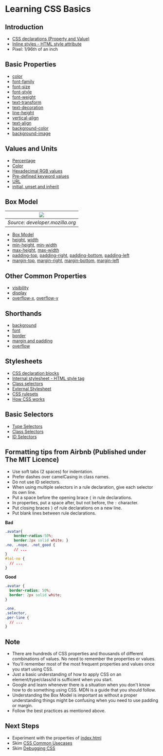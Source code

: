 # Learning CSS Basics

## Introduction
- [CSS declarations (Property and Value)](https://developer.mozilla.org/en-US/docs/Web/CSS/Syntax#css_declarations)
- [Inline styles - HTML style attribute](https://developer.mozilla.org/en-US/docs/Learn/CSS/First_steps/How_CSS_is_structured#inline_styles)
- Pixel: 1/96th of an inch

## Basic Properties
- [color](https://developer.mozilla.org/en-US/docs/Web/CSS/color)
- [font-family](https://developer.mozilla.org/en-US/docs/Web/CSS/font-family)
- [font-size](https://developer.mozilla.org/en-US/docs/Web/CSS/font-size)
- [font-style](https://developer.mozilla.org/en-US/docs/Web/CSS/font-style)
- [font-weight](https://developer.mozilla.org/en-US/docs/Web/CSS/font-weight)
- [text-transform](https://developer.mozilla.org/en-US/docs/Web/CSS/text-transform)
- [text-decoration](https://developer.mozilla.org/en-US/docs/Web/CSS/text-decoration)
- [line-height](https://developer.mozilla.org/en-US/docs/Web/CSS/line-height)
- [vertical-align](https://developer.mozilla.org/en-US/docs/Web/CSS/vertical-align)
- [text-align](https://developer.mozilla.org/en-US/docs/Web/CSS/text-align)
- [background-color](https://developer.mozilla.org/en-US/docs/Web/CSS/background-color)
- [background-image](https://developer.mozilla.org/en-US/docs/Web/CSS/background-image)

## Values and Units
- [Percentage](https://developer.mozilla.org/en-US/docs/Web/CSS/CSS_Values_and_Units#percentages)
- [Color](https://developer.mozilla.org/en-US/docs/Web/CSS/color_value#color_keywords)
- [Hexadecimal RGB values](https://developer.mozilla.org/en-US/docs/Learn/CSS/Building_blocks/Values_and_units#hexadecimal_rgb_values)
- [Pre-defined keyword values](https://developer.mozilla.org/en-US/docs/Web/CSS/CSS_Values_and_Units#pre-defined_keyword_values)
- [URL](https://developer.mozilla.org/en-US/docs/Web/CSS/CSS_Values_and_Units#urls)
- [initial, unset and inherit](https://developer.mozilla.org/en-US/docs/Web/CSS/CSS_Values_and_Units#css-wide_values)

## Box Model
| ![](https://media.prod.mdn.mozit.cloud/attachments/2019/03/19/16558/29c6fe062e42a327fb549a081bc56632/box-model.png) |
|:--:| 
| *Source: developer.mozilla.org* |
- [Box Model](https://developer.mozilla.org/en-US/docs/Web/CSS/CSS_Box_Model/Introduction_to_the_CSS_box_model)
- [height](https://developer.mozilla.org/en-US/docs/Web/CSS/height), [width](https://developer.mozilla.org/en-US/docs/Web/CSS/width)
- [min-height](https://developer.mozilla.org/en-US/docs/Web/CSS/min-height), [min-width](https://developer.mozilla.org/en-US/docs/Web/CSS/min-width)
- [max-height](https://developer.mozilla.org/en-US/docs/Web/CSS/max-height), [max-width](https://developer.mozilla.org/en-US/docs/Web/CSS/max-width)
- [padding-top](https://developer.mozilla.org/en-US/docs/Web/CSS/padding-top), [padding-right](https://developer.mozilla.org/en-US/docs/Web/CSS/padding-right), [padding-bottom](https://developer.mozilla.org/en-US/docs/Web/CSS/padding-bottom), [padding-left](https://developer.mozilla.org/en-US/docs/Web/CSS/padding-left)
- [margin-top](https://developer.mozilla.org/en-US/docs/Web/CSS/margin-top), [margin-right](https://developer.mozilla.org/en-US/docs/Web/CSS/margin-right), [margin-bottom](https://developer.mozilla.org/en-US/docs/Web/CSS/margin-bottom), [margin-left](https://developer.mozilla.org/en-US/docs/Web/CSS/margin-left)


## Other Common Properties
- [visibility](https://developer.mozilla.org/en-US/docs/Web/CSS/visibility)
- [display](https://developer.mozilla.org/en-US/docs/Web/CSS/display)
- [overflow-x](https://developer.mozilla.org/en-US/docs/Web/CSS/overflow-x), [overflow-y](https://developer.mozilla.org/en-US/docs/Web/CSS/overflow-y)


## Shorthands
- [background](https://developer.mozilla.org/en-US/docs/Web/CSS/Shorthand_properties#background_properties)
- [font](https://developer.mozilla.org/en-US/docs/Web/CSS/Shorthand_properties#font_properties)
- [border](https://developer.mozilla.org/en-US/docs/Web/CSS/Shorthand_properties#border_properties)
- [margin and padding](https://developer.mozilla.org/en-US/docs/Web/CSS/Shorthand_properties#margin_and_padding_properties)
- [overflow](https://developer.mozilla.org/en-US/docs/Web/CSS/overflow)

## Stylesheets
- [CSS declaration blocks](https://developer.mozilla.org/en-US/docs/Web/CSS/Syntax#css_declaration_blocks)
- [Internal stylesheet - HTML style tag](https://developer.mozilla.org/en-US/docs/Learn/CSS/First_steps/How_CSS_is_structured#internal_stylesheet)
- [Class selectors](https://developer.mozilla.org/en-US/docs/Learn/CSS/First_steps/Getting_started#adding_a_class)
- [External Stylesheet](https://developer.mozilla.org/en-US/docs/Learn/CSS/First_steps/How_CSS_is_structured#external_stylesheet)
- [CSS rulesets](https://developer.mozilla.org/en-US/docs/Web/CSS/Syntax#css_rulesets)
- [How CSS works](https://developer.mozilla.org/en-US/docs/Learn/CSS/First_steps/How_CSS_works)

## Basic Selectors
- [Type Selectors](https://developer.mozilla.org/en-US/docs/Learn/CSS/Building_blocks/Selectors/Type_Class_and_ID_Selectors#type_selectors)
- [Class Selectors](https://developer.mozilla.org/en-US/docs/Learn/CSS/Building_blocks/Selectors/Type_Class_and_ID_Selectors#class_selectors)
- [ID Selectors](https://developer.mozilla.org/en-US/docs/Learn/CSS/Building_blocks/Selectors/Type_Class_and_ID_Selectors#id_selectors)

## Formatting tips from Airbnb (Published under The MIT Licence)

- Use soft tabs (2 spaces) for indentation.
- Prefer dashes over camelCasing in class names.
- Do not use ID selectors.
- When using multiple selectors in a rule declaration, give each selector its own line.
- Put a space before the opening brace `{` in rule declarations.
- In properties, put a space after, but not before, the `:` character.
- Put closing braces `}` of rule declarations on a new line.
- Put blank lines between rule declarations.

**Bad**

```css
.avatar{
    border-radius:50%;
    border:2px solid white; }
.no, .nope, .not_good {
    // ...
}
#lol-no {
  // ...
}
```

**Good**

```css
.avatar {
  border-radius: 50%;
  border: 2px solid white;
}

.one,
.selector,
.per-line {
  // ...
}
```

## Note
- There are hundreds of CSS properties and thousands of different combinations of values. No need to remember the properties or values.
- You'll remember most of the most frequent properties and values once you start using CSS.
- Just a basic understanding of how to apply CSS on an element/type/class/id is sufficient when you start.
- Google and learn whenever there is a situation when you don't know how to do something using CSS. MDN is a guide that you should follow.
- Understanding the Box Model is important as without a proper understanding things might be confusing when you need to use padding or margin.
- Follow the best practices as mentioned above.

## Next Steps
- Experiment with the properties of [index.html](./index.html)
- Skim [CSS Common Usecases](https://developer.mozilla.org/en-US/docs/Learn/CSS/Howto#common_use_cases)
- Skim [Debugging CSS](https://developer.mozilla.org/en-US/docs/Learn/CSS/Building_blocks/Debugging_CSS)